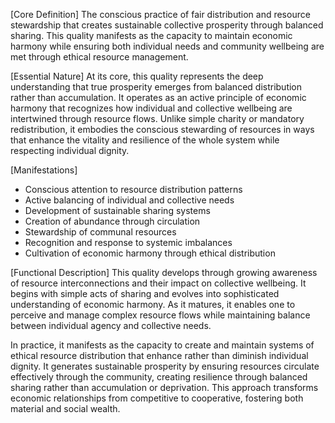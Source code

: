 [Core Definition]
The conscious practice of fair distribution and resource stewardship that creates sustainable collective prosperity through balanced sharing. This quality manifests as the capacity to maintain economic harmony while ensuring both individual needs and community wellbeing are met through ethical resource management.

[Essential Nature]
At its core, this quality represents the deep understanding that true prosperity emerges from balanced distribution rather than accumulation. It operates as an active principle of economic harmony that recognizes how individual and collective wellbeing are intertwined through resource flows. Unlike simple charity or mandatory redistribution, it embodies the conscious stewarding of resources in ways that enhance the vitality and resilience of the whole system while respecting individual dignity.

[Manifestations]
- Conscious attention to resource distribution patterns
- Active balancing of individual and collective needs
- Development of sustainable sharing systems
- Creation of abundance through circulation
- Stewardship of communal resources
- Recognition and response to systemic imbalances
- Cultivation of economic harmony through ethical distribution

[Functional Description]
This quality develops through growing awareness of resource interconnections and their impact on collective wellbeing. It begins with simple acts of sharing and evolves into sophisticated understanding of economic harmony. As it matures, it enables one to perceive and manage complex resource flows while maintaining balance between individual agency and collective needs.

In practice, it manifests as the capacity to create and maintain systems of ethical resource distribution that enhance rather than diminish individual dignity. It generates sustainable prosperity by ensuring resources circulate effectively through the community, creating resilience through balanced sharing rather than accumulation or deprivation. This approach transforms economic relationships from competitive to cooperative, fostering both material and social wealth.